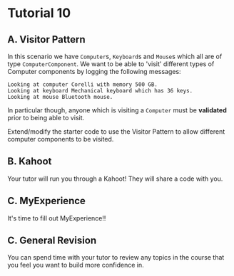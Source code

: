 # Tutorial 10

## A. Visitor Pattern

In this scenario we have `Computer`s, `Keyboard`s and `Mouse`s which all are of type `ComputerComponent`. We want to be able to 'visit' different types of Computer components by logging the following messages:

```
Looking at computer Corelli with memory 500 GB.
Looking at keyboard Mechanical keyboard which has 36 keys.
Looking at mouse Bluetooth mouse.
```

In particular though, anyone which is visiting a `Computer` must be **validated** prior to being able to visit.

Extend/modify the starter code to use the Visitor Pattern to allow different computer components to be visited. 

## B. Kahoot

Your tutor will run you through a Kahoot! They will share a code with you.

## C. MyExperience

It's time to fill out MyExperience!!

## C. General Revision

You can spend time with your tutor to review any topics in the course that you feel you want to build more confidence in.
